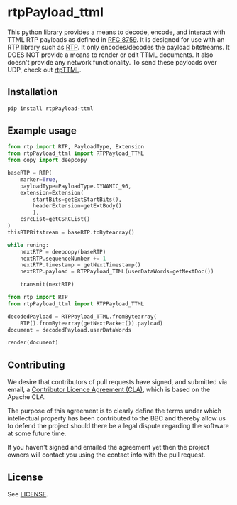 # rtpPayload_ttml

This python library provides a means to decode, encode, and interact with TTML RTP payloads as defined in [RFC 8759](https://datatracker.ietf.org/doc/rfc8759/). It is designed for use with an RTP library such as [RTP](https://github.com/bbc/rd-apmm-python-lib-rtp). It only encodes/decodes the payload bitstreams. It DOES NOT provide a means to render or edit TTML documents. It also doesn't provide any network functionality. To send these payloads over UDP, check out [rtpTTML](https://github.com/bbc/rd-apmm-python-lib-rtpTTML).

## Installation

```bash
pip install rtpPayload-ttml
```

## Example usage
```python
from rtp import RTP, PayloadType, Extension
from rtpPayload_ttml import RTPPayload_TTML
from copy import deepcopy

baseRTP = RTP(
    marker=True,
    payloadType=PayloadType.DYNAMIC_96,
    extension=Extension(
        startBits=getExtStartBits(),
        headerExtension=getExtBody()
        ),
    csrcList=getCSRCList()
)
thisRTPBitstream = baseRTP.toBytearray()

while runing:
    nextRTP = deepcopy(baseRTP)
    nextRTP.sequenceNumber += 1
    nextRTP.timestamp = getNextTimestamp()
    nextRTP.payload = RTPPayload_TTML(userDataWords=getNextDoc())

    transmit(nextRTP)
```

```python
from rtp import RTP
from rtpPayload_ttml import RTPPayload_TTML

decodedPayload = RTPPayload_TTML.fromBytearray(
    RTP().fromBytearray(getNextPacket()).payload)
document = decodedPayload.userDataWords

render(document)
```

## Contributing
We desire that contributors of pull requests have signed, and submitted via email, a [Contributor Licence Agreement (CLA)](http://www.bbc.co.uk/opensource/cla/rfc-8759-cla.docx), which is based on the Apache CLA.

The purpose of this agreement is to clearly define the terms under which intellectual property has been contributed to the BBC and thereby allow us to defend the project should there be a legal dispute regarding the software at some future time.

If you haven't signed and emailed the agreement yet then the project owners will contact you using the contact info with the pull request.

## License 
See [LICENSE](LICENSE).